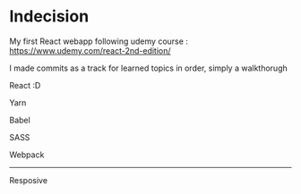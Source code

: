 # Indecision
My first React webapp following udemy course : https://www.udemy.com/react-2nd-edition/

I made commits as a track for learned topics in order, simply a walkthorugh 

React :D 

Yarn

Babel 

SASS

Webpack


---------------

Resposive 
